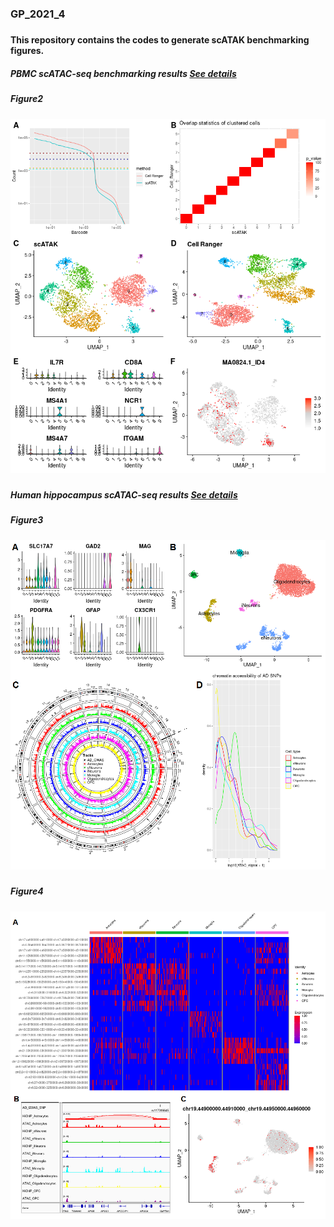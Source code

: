 ### GP_2021_4
#####
#### This repository contains the codes to generate scATAK benchmarking figures.
##### PBMC scATAC-seq benchmarking results [See details](PBMC/README.md)
##### Figure2
![Figure not found](Figure2.png)
####
####
#####
##### Human hippocampus scATAC-seq results [See details](HBRAIN/README.md)
##### Figure3
![Figure not found](Figure3.png)
#####
##### Figure4
![Figure not found](Figure4.png)
####
